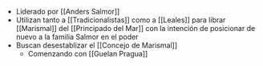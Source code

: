 - Liderado por [[Anders Salmor]]
- Utilizan tanto a [[Tradicionalistas]] como a [[Leales]] para librar [[Marismal]] del [[Principado del Mar]] con la intención de posicionar de nuevo a la familia Salmor en el poder
- Buscan desestablizar el [[Concejo de Marismal]]
	- Comenzando con [[Guelan Pragua]]